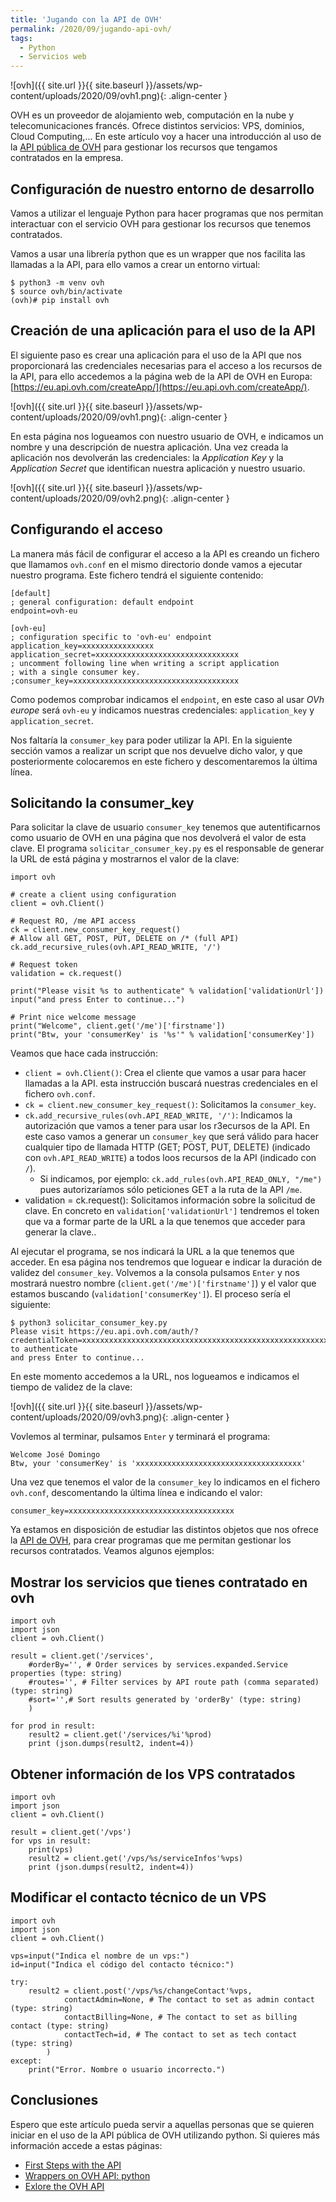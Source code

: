 ```yaml
---
title: 'Jugando con la API de OVH'
permalink: /2020/09/jugando-api-ovh/
tags:
  - Python
  - Servicios web
---
```


![ovh]({{ site.url }}{{ site.baseurl }}/assets/wp-content/uploads/2020/09/ovh1.png){: .align-center }

OVH es un proveedor de alojamiento web, computación en la nube y telecomunicaciones francés. Ofrece distintos servicios: VPS, dominios, Cloud Computing,... En este artículo voy a hacer una introducción al uso de la [API pública de OVH](https://api.ovh.com/) para gestionar los recursos que tengamos contratados en la empresa.

## Configuración de nuestro entorno de desarrollo

Vamos a utilizar el lenguaje Python para hacer programas que nos permitan interactuar con el servicio OVH para gestionar los recursos que tenemos contratados.

Vamos a usar una librería python que es un wrapper que nos facilita las llamadas a la API, para ello vamos a crear un entorno virtual:

    $ python3 -m venv ovh
    $ source ovh/bin/activate
    (ovh)# pip install ovh

<!--more-->

## Creación de una aplicación para el uso de la API

El siguiente paso es crear una aplicación para el uso de la API que nos proporcionará las credenciales necesarias para el acceso a los recursos de la API, para ello accedemos a la página web de la API de OVH en Europa: [https://eu.api.ovh.com/createApp/](https://eu.api.ovh.com/createApp/).

![ovh]({{ site.url }}{{ site.baseurl }}/assets/wp-content/uploads/2020/09/ovh1.png){: .align-center }

En esta página nos logueamos con nuestro usuario de OVH, e indicamos un nombre y una descripción de nuestra aplicación. Una vez creada la aplicación nos devolverán las credenciales: la *Application Key* y la *Application Secret* que identifican nuestra aplicación y nuestro usuario.

![ovh]({{ site.url }}{{ site.baseurl }}/assets/wp-content/uploads/2020/09/ovh2.png){: .align-center }

## Configurando el acceso 

La manera más fácil de configurar el acceso a la API es creando un fichero que llamamos `ovh.conf` en el mismo directorio donde vamos a ejecutar nuestro programa. Este fichero tendrá el siguiente contenido:

    [default]
    ; general configuration: default endpoint
    endpoint=ovh-eu

    [ovh-eu]
    ; configuration specific to 'ovh-eu' endpoint
    application_key=xxxxxxxxxxxxxxxx
    application_secret=xxxxxxxxxxxxxxxxxxxxxxxxxxxxxxxx
    ; uncomment following line when writing a script application
    ; with a single consumer key.
    ;consumer_key=xxxxxxxxxxxxxxxxxxxxxxxxxxxxxxxxxxxxx

Como podemos comprobar indicamos el `endpoint`, en este caso al usar *OVh europe* será `ovh-eu` y indicamos nuestras credenciales: `application_key` y `application_secret`.

Nos faltaría la `consumer_key` para poder utilizar la API. En la siguiente sección vamos a realizar un script que nos devuelve dicho valor, y que posteriormente colocaremos en este fichero y descomentaremos la última línea.

## Solicitando la consumer_key

Para solicitar la clave de usuario `consumer_key` tenemos que autentificarnos como usuario de OVH en una página que nos devolverá el valor de esta clave. El programa `solicitar_consumer_key.py` es el responsable de generar la URL de está página y mostrarnos el valor de la clave:

    import ovh

    # create a client using configuration
    client = ovh.Client()

    # Request RO, /me API access
    ck = client.new_consumer_key_request()
    # Allow all GET, POST, PUT, DELETE on /* (full API)
    ck.add_recursive_rules(ovh.API_READ_WRITE, '/')

    # Request token
    validation = ck.request()

    print("Please visit %s to authenticate" % validation['validationUrl'])
    input("and press Enter to continue...")

    # Print nice welcome message
    print("Welcome", client.get('/me')['firstname'])
    print("Btw, your 'consumerKey' is '%s'" % validation['consumerKey'])

Veamos que hace cada instrucción:

* `client = ovh.Client()`: Crea el cliente que vamos a usar para hacer llamadas a la API. esta instrucción buscará nuestras credenciales en el fichero `ovh.conf`.
* `ck = client.new_consumer_key_request()`: Solicitamos la `consumer_key`.
* `ck.add_recursive_rules(ovh.API_READ_WRITE, '/')`: Indicamos la autorización que vamos a tener para usar los r3ecursos de la API. En este caso vamos a generar un `consumer_key` que será válido para hacer cualquier tipo de llamada HTTP (GET; POST, PUT, DELETE) (indicado con `ovh.API_READ_WRITE`) a todos loos recursos de la API (indicado con `/`). 
    * Si indicamos, por ejemplo: `ck.add_rules(ovh.API_READ_ONLY, "/me")` pues autorizaríamos sólo peticiones GET a la ruta de la API `/me`.
* validation = ck.request(): Solicitamos información sobre la solicitud de clave. En concreto en `validation['validationUrl']` tendremos el token que va a formar parte de la URL a la que tenemos que acceder para generar la clave..

Al ejecutar el programa, se nos indicará la URL a la que tenemos que acceder. En esa página nos tendremos que loguear e indicar la duración de validez del `consumer_key`. Volvemos a la consola pulsamos `Enter` y nos mostrará nuestro nombre (`client.get('/me')['firstname']`) y el valor que estamos buscando (`validation['consumerKey']`). El proceso sería el siguiente:


    $ python3 solicitar_consumer_key.py
    Please visit https://eu.api.ovh.com/auth/?credentialToken=xxxxxxxxxxxxxxxxxxxxxxxxxxxxxxxxxxxxxxxxxxxxxxxxxxxxxxxxxx to authenticate
    and press Enter to continue...

En este momento accedemos a la URL, nos logueamos e indicamos el tiempo de validez de la clave:

![ovh]({{ site.url }}{{ site.baseurl }}/assets/wp-content/uploads/2020/09/ovh3.png){: .align-center }

Vovlemos al terminar, pulsamos `Enter` y terminará el programa:

    Welcome José Domingo
    Btw, your 'consumerKey' is 'xxxxxxxxxxxxxxxxxxxxxxxxxxxxxxxxxxxxx'

Una vez que tenemos el valor de la `consumer_key` lo indicamos en el fichero `ovh.conf`, descomentando la última línea e indicando el valor:

    consumer_key=xxxxxxxxxxxxxxxxxxxxxxxxxxxxxxxxxxxxx

Ya estamos en disposición de estudiar las distintos objetos que nos ofrece la [API de OVH](https://api.ovh.com/console/), para crear programas que me permitan gestionar los recursos contratados. Veamos algunos ejemplos:

## Mostrar los servicios que tienes contratado en ovh

    import ovh
    import json
    client = ovh.Client()
    
    result = client.get('/services', 
        #orderBy='', # Order services by services.expanded.Service properties (type: string)
        #routes='', # Filter services by API route path (comma separated) (type: string)
        #sort='',# Sort results generated by 'orderBy' (type: string)
        ) 
    
    for prod in result:
        result2 = client.get('/services/%i'%prod)
        print (json.dumps(result2, indent=4))

## Obtener información de los VPS contratados

    import ovh
    import json
    client = ovh.Client()

    result = client.get('/vps')
    for vps in result:
        print(vps)
        result2 = client.get('/vps/%s/serviceInfos'%vps)
        print (json.dumps(result2, indent=4))


## Modificar el contacto técnico de un VPS

    import ovh
    import json
    client = ovh.Client()

    vps=input("Indica el nombre de un vps:")
    id=input("Indica el código del contacto técnico:")

    try:
        result2 = client.post('/vps/%s/changeContact'%vps, 
                contactAdmin=None, # The contact to set as admin contact (type: string)
                contactBilling=None, # The contact to set as billing contact (type: string)
                contactTech=id, # The contact to set as tech contact (type: string)
            )
    except:
        print("Error. Nombre o usuario incorrecto.")


## Conclusiones

Espero que este artículo pueda servir a aquellas personas que se quieren iniciar en el uso de la API pública de OVH utilizando python. Si quieres más información accede a estas páginas:

* [First Steps with the API](https://docs.ovh.com/gb/en/customer/first-steps-with-ovh-api/)
* [Wrappers on OVH API: python](https://github.com/ovh/python-ovh)
* [Exlore the OVH API](https://eu.api.ovh.com/console/)